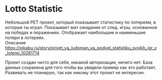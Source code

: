 # Lotto Statistic
 Небольшой PET проект, который показывает статистику по лотереям, в которые ты играл. 
 Показывает мат ожидание от след. игры, основанное на победах и поражениях. 
 Отображает наибольшие и наименьшие потери в лотереях.   
 Описание https://pikabu.ru/story/privet_ya_ludoman_ya_podvel_statistiku_svoikh_igr_v_loterei_10281714

 Проект создан чисто для себя, никакой авторизации, ничего нет. 
 База данных сохранена для того чтобы вы увидели пример как это работает.
 Развивать не планирую, так как никому этот проект не интересен. 
